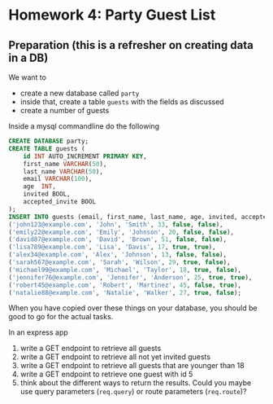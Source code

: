 # Homework 4: Party Guest List

## Preparation (this is a refresher on creating data in a DB)

We want to
- create a new database called `party`
- inside that, create a table `guests` with the fields as discussed
- create a number of guests

Inside a mysql commandline do the following
```sql
CREATE DATABASE party;
CREATE TABLE guests (
    id INT AUTO_INCREMENT PRIMARY KEY,
    first_name VARCHAR(50),
    last_name VARCHAR(50),
    email VARCHAR(100),
    age  INT,
    invited BOOL,
    accepted_invite BOOL
);
INSERT INTO guests (email, first_name, last_name, age, invited, accepted_invite) VALUES
('john123@example.com', 'John', 'Smith', 33, false, false),
('emily22@example.com', 'Emily', 'Johnson', 20, false, false),
('david87@example.com', 'David', 'Brown', 51, false, false),
('lisa789@example.com', 'Lisa', 'Davis', 17, true, true),
('alex34@example.com', 'Alex', 'Johnson', 13, false, false),
('sarah567@example.com', 'Sarah', 'Wilson', 29, true, false),
('michael99@example.com', 'Michael', 'Taylor', 18, true, false),
('jennifer76@example.com', 'Jennifer', 'Anderson', 25, true, true),
('robert45@example.com', 'Robert', 'Martinez', 45, false, true),
('natalie88@example.com', 'Natalie', 'Walker', 27, true, false);
```

When you have copied over these things on your database, you should be good to go for the actual tasks.

In an express app
1. write a GET endpoint to retrieve all guests
2. write a GET endpoint to retrieve all not yet invited guests
3. write a GET endpoint to retrieve all guests that are younger than 18
4. write a GET endpoint to retrieve one guest with id 5
5. think about the different ways to return the results. Could you maybe use query parameters (`req.query`) or route parameters (`req.route`)?